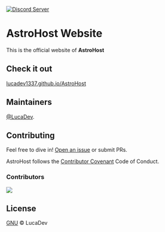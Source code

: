 [![Discord Server](https://img.shields.io/badge/Discord%20Server-Join-red.svg?style=flat-square)](https://discord.gg/WVW8qBdC)
# AstroHost Website


This is the official website of **AstroHost**


## Check it out
[lucadev1337.github.io/AstroHost](https://lucadev1337.github.io/AstroHost/)

## Maintainers

[@LucaDev](https://github.com/Lucadev1337).

## Contributing

Feel free to dive in! [Open an issue](https://github.com/LucaDev1337/AstroHost/issues/new) or submit PRs.

AstroHost follows the [Contributor Covenant](http://contributor-covenant.org/version/1/3/0/) Code of Conduct.

### Contributors

<a href="https://github.com/lucadev1337/Astrohost/graphs/contributors"> <img src="https://contrib.rocks/image?repo=lucadev1337/Astrohost" /> </a>


## License

[GNU](LICENSE) © LucaDev
